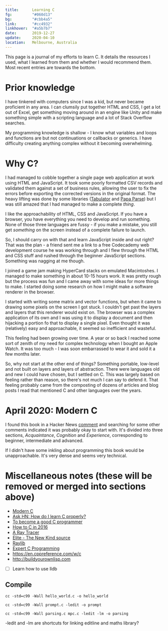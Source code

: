 ```yaml
---
title:      Learning C
fg:         "#060d13"
bg:         "#cbb4a5"
link:       "#cc4932"
linkhover:  "#a5b7b7"
date:       2019-12-27
update:     2020-04-10
location:   Melbourne, Australia
---
```


This page is a journal of my efforts to learn C. It details the resources I used, what I learned from them and whether I would recommend them. Most recent entries are towards the bottom.

# Prior knowledge

I have tinkered with computers since I was a kid, but never became proficient in any area. I can clumsily put together HTML and CSS, I get a lot out of Excel, get something moving around in an engine like Unity and make something simple with a scripting language and a lot of Stack Overflow searches.

My programming knowledge is shallow - I know what variables and loops and functions are but not continuations or callbacks or generics. I have difficulty creating anything complex without it becoming overwhelming.

# Why C?

I had managed to cobble together a single page web application at work using HTML and JavaScript. It took some poorly formatted CSV records and validated them against a set of business rules, allowing the user to fix the errors before exporting the corrected versions in the original format. The heavy lifting was done by some libraries ([Tabulator](http://tabulator.info) and [Papa Parse](https://www.papaparse.com)) but I was still amazed that I had managed to make a complete _thing_.

I like the approachability of HTML, CSS and JavaScript. If you have a browser, you have everything you need to develop and run something. None of those three languages are fussy - if you make a mistake, you still get _something_ on the screen instead of a complete failure to launch.

So, I should carry on with that and learn JavaScript inside and out right? That was the plan - a friend sent me a link to a free Codecademy web development course he was working through and I flew through the HTML and CSS stuff and rushed through the beginner JavaScript sections. Something was nagging at me though.

I joined a game jam making HyperCard stacks on emulated Macintoshes. I managed to make something in about 10-15 hours work. It was pretty rough but the process was fun and I came away with some ideas for more things to make. I started doing some research on how I might make a software renderer in the browser.

I started with writing some matrix and vector functions, but when it came to drawing some pixels on the screen I got stuck. I couldn't get past the layers and layers that this renderer would exist on. The browser was a complex application of its own and I was using it to display a document and then hijacking a portion fo that to display a single pixel. Even thought it was (relatively) easy and approachable, it seemed so inefficient and wasteful.

This feeling had been growing over time. A year or so back I reached some sort of zenith of my need for complex technology when I bought an Apple Watch. It was too much - I was soon embarrassed to wear it and sold it a few months later.

So, why not start at the other end of things? Something portable, low-level and not built on layers and layers of abstraction. There were languages old and new I could have chosen, but I settled on C. This was largely based on feeling rather than reason, so there's not much I can say to defend it. That feeling probably came from the composting of dozens of articles and blog posts I read that mentioned C and other languages over the years.

# April 2020: Modern C

I found this book in a Hacker News [comment](https://news.ycombinator.com/item?id=22519876) and searching for some other comments indicated it was probably okay to start with. It's divided into three sections, _Acquaintance_, _Cognition_ and _Experience_, corresponding to beginner, intermediate and advanced.

If I didn't have some inkling about programming this book would be unapproachable. It's very dense and seems very technical.

# Miscellaneous notes (these will be removed or merged into sections above)

- [Modern C](https://modernc.gforge.inria.fr)
- [Ask HN: How do I learn C properly?](https://news.ycombinator.com/item?id=22519876)
- [To become a good C programmer](http://fabiensanglard.net/c/)
- [How to C in 2016](https://matt.sh/howto-c)
- [A Ray Tracer](https://www.purplealienplanet.com/node/20)
- [Elite - The New Kind source](https://github.com/fesh0r/newkind)
- [Raylib](https://www.raylib.com)
- [Expert C Programming](https://www.amazon.com.au/Expert-Programming-Peter-van-Linden/dp/0131774298)
- <https://en.cppreference.com/w/c>
- <http://buildyourownlisp.com>
- [ ] Learn how to use lldb

## Compile
`cc -std=c99 -Wall hello_world.c -o hello_world`

`cc -std=c99 -Wall prompt.c -ledit -o prompt`

`cc -std=c99 -Wall parsing.c mpc.c -ledit -lm -o parsing`

-ledit and -lm are shortcuts for linking editline and maths library?
